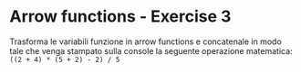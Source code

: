 # Arrow functions - Exercise 3
Trasforma le variabili funzione in arrow functions e concatenale in modo tale che venga stampato sulla console la seguente operazione matematica: `((2 + 4) * (5 + 2) - 2) / 5`